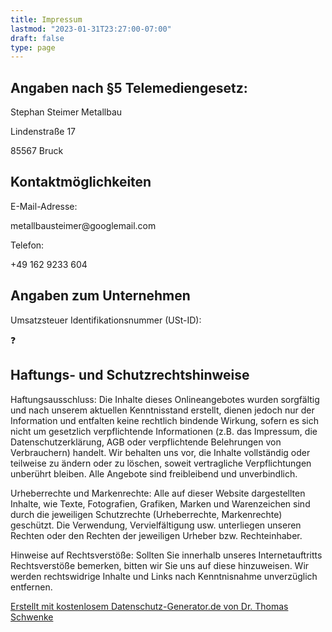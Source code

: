 ```yaml
---
title: Impressum
lastmod: "2023-01-31T23:27:00-07:00"
draft: false
type: page
---
```


<h2 id="m46">Angaben nach §5 Telemediengesetz:</h2>
<p>Stephan Steimer Metallbau</p>
<p> Lindenstraße 17</p>
<p>85567 Bruck</p>
<h2 id="m56">Kontaktmöglichkeiten</h2>E-Mail-Adresse: <p>metallbausteimer@googlemail.com</p>
Telefon: <p>+49 162 9233 604</p>
<h2 id="m58">Angaben zum Unternehmen</h2>
Umsatzsteuer Identifikationsnummer (USt-ID): <p>❓</p>
<h2 id="m65">Haftungs- und Schutzrechtshinweise</h2>
<p>Haftungsausschluss: Die Inhalte dieses Onlineangebotes wurden sorgfältig und nach unserem aktuellen Kenntnisstand erstellt, dienen jedoch nur der Information und entfalten keine rechtlich bindende Wirkung, sofern es sich nicht um gesetzlich verpflichtende Informationen (z.B. das Impressum, die Datenschutzerklärung, AGB oder verpflichtende Belehrungen von Verbrauchern) handelt. Wir behalten uns vor, die Inhalte vollständig oder teilweise zu ändern oder zu löschen, soweit vertragliche Verpflichtungen unberührt bleiben. Alle Angebote sind freibleibend und unverbindlich.</p>
<p>Urheberrechte und Markenrechte: Alle auf dieser Website dargestellten Inhalte, wie Texte, Fotografien, Grafiken, Marken und Warenzeichen sind durch die jeweiligen Schutzrechte (Urheberrechte, Markenrechte) geschützt. Die Verwendung, Vervielfältigung usw. unterliegen unseren Rechten oder den Rechten der jeweiligen Urheber bzw. Rechteinhaber.</p>
<p>Hinweise auf Rechtsverstöße: Sollten Sie innerhalb unseres Internetauftritts Rechtsverstöße bemerken, bitten wir Sie uns auf diese hinzuweisen. Wir werden rechtswidrige Inhalte und Links nach Kenntnisnahme unverzüglich entfernen.</p>
<p class="seal"><a href="https://datenschutz-generator.de/" title="Rechtstext von Dr. Schwenke - für weitere Informationen bitte anklicken." target="_blank" rel="noopener noreferrer nofollow">Erstellt mit kostenlosem Datenschutz-Generator.de von Dr. Thomas Schwenke</a></p>
